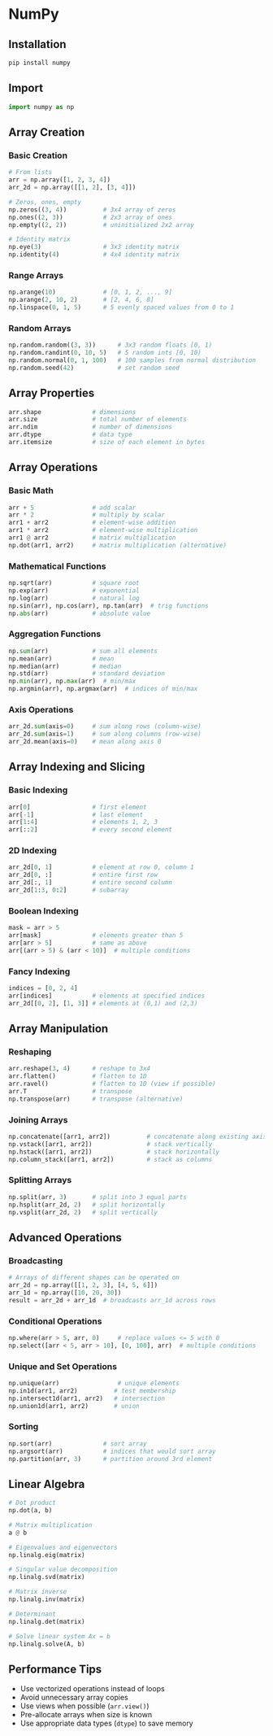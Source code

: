 # NumPy

## Installation
```bash
pip install numpy
```

## Import
```python
import numpy as np
```

## Array Creation

### Basic Creation
```python
# From lists
arr = np.array([1, 2, 3, 4])
arr_2d = np.array([[1, 2], [3, 4]])

# Zeros, ones, empty
np.zeros((3, 4))          # 3x4 array of zeros
np.ones((2, 3))           # 2x3 array of ones
np.empty((2, 2))          # uninitialized 2x2 array

# Identity matrix
np.eye(3)                 # 3x3 identity matrix
np.identity(4)            # 4x4 identity matrix
```

### Range Arrays
```python
np.arange(10)             # [0, 1, 2, ..., 9]
np.arange(2, 10, 2)       # [2, 4, 6, 8]
np.linspace(0, 1, 5)      # 5 evenly spaced values from 0 to 1
```

### Random Arrays
```python
np.random.random((3, 3))      # 3x3 random floats [0, 1)
np.random.randint(0, 10, 5)   # 5 random ints [0, 10)
np.random.normal(0, 1, 100)   # 100 samples from normal distribution
np.random.seed(42)            # set random seed
```

## Array Properties
```python
arr.shape              # dimensions
arr.size               # total number of elements
arr.ndim               # number of dimensions
arr.dtype              # data type
arr.itemsize           # size of each element in bytes
```

## Array Operations

### Basic Math
```python
arr + 5                # add scalar
arr * 2                # multiply by scalar
arr1 + arr2            # element-wise addition
arr1 * arr2            # element-wise multiplication
arr1 @ arr2            # matrix multiplication
np.dot(arr1, arr2)     # matrix multiplication (alternative)
```

### Mathematical Functions
```python
np.sqrt(arr)           # square root
np.exp(arr)            # exponential
np.log(arr)            # natural log
np.sin(arr), np.cos(arr), np.tan(arr)  # trig functions
np.abs(arr)            # absolute value
```

### Aggregation Functions
```python
np.sum(arr)            # sum all elements
np.mean(arr)           # mean
np.median(arr)         # median
np.std(arr)            # standard deviation
np.min(arr), np.max(arr)  # min/max
np.argmin(arr), np.argmax(arr)  # indices of min/max
```

### Axis Operations
```python
arr_2d.sum(axis=0)     # sum along rows (column-wise)
arr_2d.sum(axis=1)     # sum along columns (row-wise)
arr_2d.mean(axis=0)    # mean along axis 0
```

## Array Indexing and Slicing

### Basic Indexing
```python
arr[0]                 # first element
arr[-1]                # last element
arr[1:4]               # elements 1, 2, 3
arr[::2]               # every second element
```

### 2D Indexing
```python
arr_2d[0, 1]           # element at row 0, column 1
arr_2d[0, :]           # entire first row
arr_2d[:, 1]           # entire second column
arr_2d[1:3, 0:2]       # subarray
```

### Boolean Indexing
```python
mask = arr > 5
arr[mask]              # elements greater than 5
arr[arr > 5]           # same as above
arr[(arr > 5) & (arr < 10)]  # multiple conditions
```

### Fancy Indexing
```python
indices = [0, 2, 4]
arr[indices]           # elements at specified indices
arr_2d[[0, 2], [1, 3]] # elements at (0,1) and (2,3)
```

## Array Manipulation

### Reshaping
```python
arr.reshape(3, 4)      # reshape to 3x4
arr.flatten()          # flatten to 1D
arr.ravel()            # flatten to 1D (view if possible)
arr.T                  # transpose
np.transpose(arr)      # transpose (alternative)
```

### Joining Arrays
```python
np.concatenate([arr1, arr2])          # concatenate along existing axis
np.vstack([arr1, arr2])               # stack vertically
np.hstack([arr1, arr2])               # stack horizontally
np.column_stack([arr1, arr2])         # stack as columns
```

### Splitting Arrays
```python
np.split(arr, 3)       # split into 3 equal parts
np.hsplit(arr_2d, 2)   # split horizontally
np.vsplit(arr_2d, 2)   # split vertically
```

## Advanced Operations

### Broadcasting
```python
# Arrays of different shapes can be operated on
arr_2d = np.array([[1, 2, 3], [4, 5, 6]])
arr_1d = np.array([10, 20, 30])
result = arr_2d + arr_1d  # broadcasts arr_1d across rows
```

### Conditional Operations
```python
np.where(arr > 5, arr, 0)     # replace values <= 5 with 0
np.select([arr < 5, arr > 10], [0, 100], arr)  # multiple conditions
```

### Unique and Set Operations
```python
np.unique(arr)                # unique elements
np.in1d(arr1, arr2)          # test membership
np.intersect1d(arr1, arr2)   # intersection
np.union1d(arr1, arr2)       # union
```

### Sorting
```python
np.sort(arr)              # sort array
np.argsort(arr)           # indices that would sort array
np.partition(arr, 3)      # partition around 3rd element
```

## Linear Algebra
```python
# Dot product
np.dot(a, b)

# Matrix multiplication
a @ b

# Eigenvalues and eigenvectors
np.linalg.eig(matrix)

# Singular value decomposition
np.linalg.svd(matrix)

# Matrix inverse
np.linalg.inv(matrix)

# Determinant
np.linalg.det(matrix)

# Solve linear system Ax = b
np.linalg.solve(A, b)
```

## Performance Tips
- Use vectorized operations instead of loops
- Avoid unnecessary array copies
- Use views when possible (`arr.view()`)
- Pre-allocate arrays when size is known
- Use appropriate data types (`dtype`) to save memory